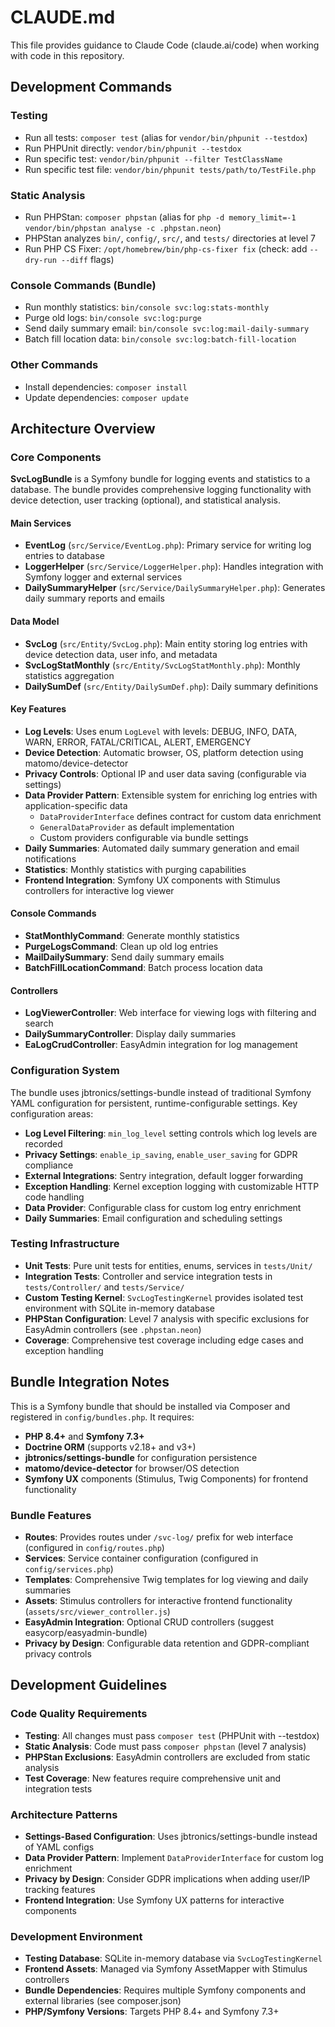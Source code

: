 # CLAUDE.md

This file provides guidance to Claude Code (claude.ai/code) when working with code in this repository.

## Development Commands

### Testing
- Run all tests: `composer test` (alias for `vendor/bin/phpunit --testdox`)
- Run PHPUnit directly: `vendor/bin/phpunit --testdox`
- Run specific test: `vendor/bin/phpunit --filter TestClassName`
- Run specific test file: `vendor/bin/phpunit tests/path/to/TestFile.php`

### Static Analysis
- Run PHPStan: `composer phpstan` (alias for `php -d memory_limit=-1 vendor/bin/phpstan analyse -c .phpstan.neon`)
- PHPStan analyzes `bin/`, `config/`, `src/`, and `tests/` directories at level 7
- Run PHP CS Fixer: `/opt/homebrew/bin/php-cs-fixer fix` (check: add `--dry-run --diff` flags)

### Console Commands (Bundle)
- Run monthly statistics: `bin/console svc:log:stats-monthly`
- Purge old logs: `bin/console svc:log:purge`
- Send daily summary email: `bin/console svc:log:mail-daily-summary`
- Batch fill location data: `bin/console svc:log:batch-fill-location`

### Other Commands
- Install dependencies: `composer install`
- Update dependencies: `composer update`

## Architecture Overview

### Core Components

**SvcLogBundle** is a Symfony bundle for logging events and statistics to a database. The bundle provides comprehensive logging functionality with device detection, user tracking (optional), and statistical analysis.

#### Main Services
- **EventLog** (`src/Service/EventLog.php`): Primary service for writing log entries to database
- **LoggerHelper** (`src/Service/LoggerHelper.php`): Handles integration with Symfony logger and external services
- **DailySummaryHelper** (`src/Service/DailySummaryHelper.php`): Generates daily summary reports and emails

#### Data Model
- **SvcLog** (`src/Entity/SvcLog.php`): Main entity storing log entries with device detection data, user info, and metadata
- **SvcLogStatMonthly** (`src/Entity/SvcLogStatMonthly.php`): Monthly statistics aggregation
- **DailySumDef** (`src/Entity/DailySumDef.php`): Daily summary definitions

#### Key Features
- **Log Levels**: Uses enum `LogLevel` with levels: DEBUG, INFO, DATA, WARN, ERROR, FATAL/CRITICAL, ALERT, EMERGENCY
- **Device Detection**: Automatic browser, OS, platform detection using matomo/device-detector
- **Privacy Controls**: Optional IP and user data saving (configurable via settings)
- **Data Provider Pattern**: Extensible system for enriching log entries with application-specific data
  - `DataProviderInterface` defines contract for custom data enrichment
  - `GeneralDataProvider` as default implementation
  - Custom providers configurable via bundle settings
- **Daily Summaries**: Automated daily summary generation and email notifications
- **Statistics**: Monthly statistics with purging capabilities
- **Frontend Integration**: Symfony UX components with Stimulus controllers for interactive log viewer

#### Console Commands
- **StatMonthlyCommand**: Generate monthly statistics
- **PurgeLogsCommand**: Clean up old log entries
- **MailDailySummary**: Send daily summary emails
- **BatchFillLocationCommand**: Batch process location data

#### Controllers
- **LogViewerController**: Web interface for viewing logs with filtering and search
- **DailySummaryController**: Display daily summaries
- **EaLogCrudController**: EasyAdmin integration for log management

### Configuration System
The bundle uses jbtronics/settings-bundle instead of traditional Symfony YAML configuration for persistent, runtime-configurable settings. Key configuration areas:
- **Log Level Filtering**: `min_log_level` setting controls which log levels are recorded
- **Privacy Settings**: `enable_ip_saving`, `enable_user_saving` for GDPR compliance
- **External Integrations**: Sentry integration, default logger forwarding
- **Exception Handling**: Kernel exception logging with customizable HTTP code handling
- **Data Provider**: Configurable class for custom log entry enrichment
- **Daily Summaries**: Email configuration and scheduling settings

### Testing Infrastructure
- **Unit Tests**: Pure unit tests for entities, enums, services in `tests/Unit/`
- **Integration Tests**: Controller and service integration tests in `tests/Controller/` and `tests/Service/`
- **Custom Testing Kernel**: `SvcLogTestingKernel` provides isolated test environment with SQLite in-memory database
- **PHPStan Configuration**: Level 7 analysis with specific exclusions for EasyAdmin controllers (see `.phpstan.neon`)
- **Coverage**: Comprehensive test coverage including edge cases and exception handling

## Bundle Integration Notes

This is a Symfony bundle that should be installed via Composer and registered in `config/bundles.php`. It requires:
- **PHP 8.4+** and **Symfony 7.3+**
- **Doctrine ORM** (supports v2.18+ and v3+)
- **jbtronics/settings-bundle** for configuration persistence
- **matomo/device-detector** for browser/OS detection
- **Symfony UX** components (Stimulus, Twig Components) for frontend functionality

### Bundle Features
- **Routes**: Provides routes under `/svc-log/` prefix for web interface (configured in `config/routes.php`)
- **Services**: Service container configuration (configured in `config/services.php`)
- **Templates**: Comprehensive Twig templates for log viewing and daily summaries
- **Assets**: Stimulus controllers for interactive frontend functionality (`assets/src/viewer_controller.js`)
- **EasyAdmin Integration**: Optional CRUD controllers (suggest easycorp/easyadmin-bundle)
- **Privacy by Design**: Configurable data retention and GDPR-compliant privacy controls

## Development Guidelines

### Code Quality Requirements
- **Testing**: All changes must pass `composer test` (PHPUnit with --testdox)
- **Static Analysis**: Code must pass `composer phpstan` (level 7 analysis)
- **PHPStan Exclusions**: EasyAdmin controllers are excluded from static analysis
- **Test Coverage**: New features require comprehensive unit and integration tests

### Architecture Patterns
- **Settings-Based Configuration**: Uses jbtronics/settings-bundle instead of YAML configs
- **Data Provider Pattern**: Implement `DataProviderInterface` for custom log enrichment
- **Privacy by Design**: Consider GDPR implications when adding user/IP tracking features
- **Frontend Integration**: Use Symfony UX patterns for interactive components

### Development Environment
- **Testing Database**: SQLite in-memory database via `SvcLogTestingKernel`
- **Frontend Assets**: Managed via Symfony AssetMapper with Stimulus controllers
- **Bundle Dependencies**: Requires multiple Symfony components and external libraries (see composer.json)
- **PHP/Symfony Versions**: Targets PHP 8.4+ and Symfony 7.3+